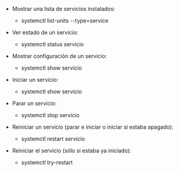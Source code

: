 - Mostrar una lista de servicios instalados:
    - systemctl list-units --type=service

- Ver estado de un servicio:
    - systemctl status servicio

- Mostrar configuración de un servicio:
    - systemctl show servicio

- Iniciar un servicio:
    - systemctl show servicio

- Parar un servicio:
    - systemctl stop servicio

- Reiniciar un servicio (parar e iniciar o iniciar si estaba apagado):
    - systemctl restart servicio

- Reiniciar el servicio (sólo si estaba ya iniciado):
    - systemctl try-restart